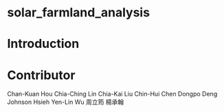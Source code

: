 # solar_farmland_analysis

# Introduction



# Contributor

Chan-Kuan Hou
Chia-Ching Lin
Chia-Kai Liu
Chin-Hui Chen
Dongpo Deng
Johnson Hsieh
Yen-Lin Wu
周立筠
楊承翰

